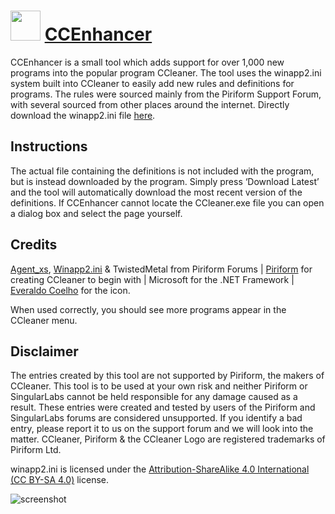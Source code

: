 ﻿# <img src="https://cdn.jsdelivr.net/gh/chtof/chocolatey-packages/automatic/ccenhancer.install/ccenhancer.install.png" width="48" height="48"/> [CCEnhancer](https://chocolatey.org/packages/ccenhancer.install)

CCEnhancer is a small tool which adds support for over 1,000 new programs into the popular program CCleaner. The tool uses the winapp2.ini system built into CCleaner to easily add new rules and definitions for programs. The rules were sourced mainly from the Piriform Support Forum, with several sourced from other places around the internet. Directly download the winapp2.ini file [here](https://content.thewebatom.net/files/winapp2.ini).

## Instructions
The actual file containing the definitions is not included with the program, but is instead downloaded by the program. Simply press ‘Download Latest’ and the tool will automatically download the most recent version of the definitions. If CCEnhancer cannot locate the CCleaner.exe file you can open a dialog box and select the page yourself.

## Credits
[Agent_xs](http://forum.piriform.com/index.php?showtopic=28269), [Winapp2.ini](http://forum.piriform.com/index.php?showtopic=32310) & TwistedMetal from Piriform Forums | [Piriform](http://piriform.com) for creating CCleaner to begin with | Microsoft for the .NET Framework | [Everaldo Coelho](http://www.everaldo.com) for the icon.

When used correctly, you should see more programs appear in the CCleaner menu.

## Disclaimer
The entries created by this tool are not supported by Piriform, the makers of CCleaner. This tool is to be used at your own risk and neither Piriform or SingularLabs cannot be held responsible for any damage caused as a result. These entries were created and tested by users of the Piriform and SingularLabs forums are considered unsupported. If you identify a bad entry, please report it to us on the support forum and we will look into the matter. CCleaner, Piriform & the CCleaner Logo are registered trademarks of Piriform Ltd.

winapp2.ini is licensed under the [Attribution-ShareAlike 4.0 International (CC BY-SA 4.0)](https://creativecommons.org/licenses/by-sa/4.0) license.

![screenshot](https://cdn.jsdelivr.net/gh/chtof/chocolatey-packages/automatic/ccenhancer.install/screenshot.png)